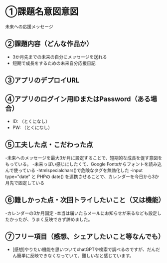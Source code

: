 # ①課題名意図意図
未来への応援メッセージ

## ②課題内容（どんな作品か）
- 3か月先までの未来の自分にメッセージを送れる
- 短期で成長をするための未来自分応援日記

## ③アプリのデプロイURL


## ④アプリのログイン用IDまたはPassword（ある場合）
- ID: （とくになし）
- PW: （とくになし）

## ⑤工夫した点・こだわった点
-未来へのメッセージを最大3か月に設定することで、短期的な成長を促す意図をもっている。
-未来っぽい感じにしたくて、Google Fontsからフォントを読み込んで使っている
-htmlspecialchars()で危険なタグを無効化した
-input type="date" と PHPの date() を連携させることで、カレンダーを今日から3か月先で固定している

## ⑥難しかった点・次回トライしたいこと（又は機能）
-カレンダーの3か月固定
-本当は届いたらメールにお知らせが来るなども設定したかったが、うまく反映できず諦めました。

## ⑦フリー項目（感想、シェアしたいこと等なんでも）
- [感想]やりたい機能を思いついてchatGPTや検索で調べるのですが、だんだん簡単に反映できなくなっていて、難しいなと感じています。
